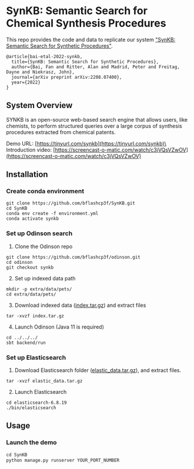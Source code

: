 # SynKB: Semantic Search for Chemical Synthesis Procedures

This repo provides the code and data to replicate our system ["SynKB: Semantic Search for Synthetic Procedures"](https://arxiv.org/abs/2208.07400).
```
@article{bai-etal-2022-synkb,
  title={SynKB: Semantic Search for Synthetic Procedures},
  author={Bai, Fan and Ritter, Alan and Madrid, Peter and Freitag, Dayne and Niekrasz, John},
  journal={arXiv preprint arXiv:2208.07400},
  year={2022}
}
```

## System Overview
SYNKB is an open-source web-based search engine that allows users, like chemists, to perform structured queries over 
a large corpus of synthesis procedures extracted from chemical patents.

Demo URL: [https://tinyurl.com/synkb](https://tinyurl.com/synkb)\
Introduction video: [https://screencast-o-matic.com/watch/c3jVQsVZwOV](https://screencast-o-matic.com/watch/c3jVQsVZwOV)

## Installation
<!-- To enable all search features, we need to set up Odinson and Elasticsearch in the backend. -->

### Create conda environment
```
git clone https://github.com/bflashcp3f/SynKB.git
cd SynKB
conda env create -f environment.yml
conda activate synkb
```

### Set up Odinson search

1. Clone the Odinson repo

```
git clone https://github.com/bflashcp3f/odinson.git
cd odinson
git checkout synkb
```

2. Set up indexed data path
```
mkdir -p extra/data/pets/
cd extra/data/pets/
```

3. Download indexed data ([index.tar.gz](https://www.dropbox.com/s/3u6x1ixxb5oyrxq/index.tar.gz?dl=0)) and extract files
```
tar -xvzf index.tar.gz
```

4. Launch Odinson (Java 11 is required)
```
cd ../../../
sbt backend/run
```

### Set up Elasticsearch

1. Download Elasticsearch folder ([elastic_data.tar.gz](https://www.dropbox.com/s/1hxi7iobjk2rz9v/elastic_data.tar.gz?dl=0)), and extract files.
```
tar -xvzf elastic_data.tar.gz
```

2. Launch Elasticsearch
```
cd elasticsearch-6.8.19
./bin/elasticsearch
```

## Usage

### Launch the demo

```py
cd SynKB
python manage.py runserver YOUR_PORT_NUMBER
```

